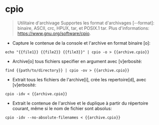 # cpio

> Utilitaire d'archivage
> Supportes les format d'archivages [--format]: binaire, ASCII, crc, HPUX, tar, et POSIX.1 tar.
> Plus d'informations: <https://www.gnu.org/software/cpio>.

- Capture le contenue de la console et l'archive en format binaire [o]:

`echo "{{file1}} {{file2}} {{file3}}" | cpio -o > {{archive.cpio}}`

- Archive[o] tous fichiers specifier en argument avec [v]erbosité:

`find {{path/to/directory}} | cpio -ov > {{archive.cpio}}`

- Extrait tous les fichiers de l'archive[i], crée les repertoire[d], avec [v]erbosité:

`cpio -idv < {{archive.cpio}}`

- Extrait le contenue de l'archive et le duplique à partir du répertoire courant, même si le nom de fichier sont absolus:

`cpio -idv --no-absolute-filenames < {{archive.cpio}}`